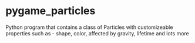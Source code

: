 # pygame_particles
Python program that contains a class of Particles with customizeable properties such as - shape, color, affected by gravity, lifetime and lots more
